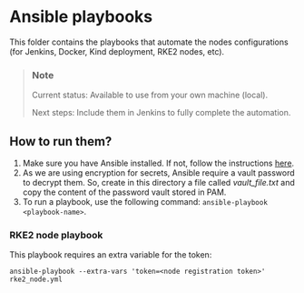 # Ansible playbooks

This folder contains the playbooks that automate the nodes configurations (for Jenkins, Docker, Kind deployment, RKE2 nodes, etc).


> ### **Note**
> Current status: Available to use from your own machine (local).
>
> Next steps: Include them in Jenkins to fully complete the automation.

## How to run them?

1. Make sure you have Ansible installed. If not, follow the instructions [here](https://docs.ansible.com/ansible/latest/installation_guide/intro_installation.html).
1. As we are using encryption for secrets, Ansible require a vault password to decrypt them. So, create in this directory a file called *vault_file.txt* and copy the content of the password vault stored in PAM.
1. To run a playbook, use the following command: 
`ansible-playbook <playbook-name>`.

### RKE2 node playbook

This playbook requires an extra variable for the token:

`ansible-playbook --extra-vars 'token=<node registration token>' rke2_node.yml`
